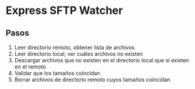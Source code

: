 # Express SFTP Watcher

## Pasos

1. Leer directorio remoto, obtener lista de archivos
2. Leer directorio local, ver cuáles archivos no existen
3. Descargar archivos que no existen en el directorio local que si existen en el remoto
4. Validar que los tamaños coincidan
5. Borrar archivos de directorio remoto cuyos tamaños coincidan